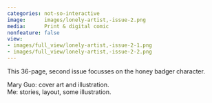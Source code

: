 ```yaml
---
categories: not-so-interactive
image:      images/lonely-artist,-issue-2.png
media:      Print & digital comic
nonfeature: false
view:
- images/full_view/lonely-artist,-issue-2-1.png
- images/full_view/lonely-artist,-issue-2-2.png
---
```

This 36-page, second issue focusses on the honey badger character.

Mary Guo: cover art and illustration.  
Me: stories, layout, some illustration.
